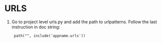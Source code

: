 # URLS
1. Go to project level urls.py and add the path to urlpatterns. Follow the last instruction in doc string:
       
        path("", include('appname.urls'))
